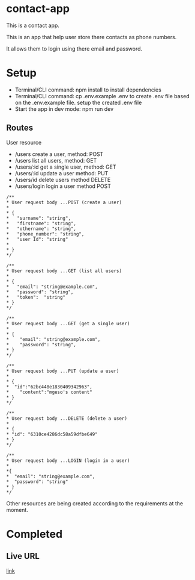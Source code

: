 # contact-app
This is a contact app.

This is an app that help user store there contacts as phone numbers.

It allows them to login using there email and password.

# Setup

- Terminal/CLI command: npm install to install dependencies
- Terminal/CLI command: cp .env.example .env to create .env file based on the .env.example file. setup the created .env file
- Start the app in dev mode: npm run dev

## Routes

User resource

- /users create a user, method: POST
- /users list all users, method: GET
- /users/:id get a single user, method: GET
- /users/:id update a user method: PUT
- /users/id delete users method DELETE
- /users/login login a user method POST

```
/**
* User request body ...POST (create a user)
*
* {
*   "surname": "string",
*   "firstname": "string",
*   "othername": "string",
*   "phone_number": "string",    
*   "user Id": "string"
*   
* }
*/
````

````
/**
* User request body ...GET (list all users)
*
* { 
*   "email": "string@example.com",
*   "password": "string",
*   "token":  "string"
* }
*/
````

````
/**
* User request body ...GET (get a single user)
* 
* {
*    "email": "string@example.com",
*    "password": "string",
* }
*/
````

````
/**
* User request body ...PUT (update a user)
*
* {
*  "id":"62bc448e1830409342963",
*    "content":"mgeso's content"
* }
*/
````

````
/**
* User request body ...DELETE (delete a user)
*
* {
* "id": "6310ce4286dc58a59dfbe649"
* }
*/
````

````
/**
* User request body ...LOGIN (login in a user)
*
*{
*  "email": "string@example.com",
*  "password": "string"    
* }
*/
````

Other resources are being created according to the requirements at the moment.

# Completed

## Live URL
[link](https://contacts--app.herokuapp.com/)